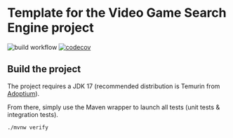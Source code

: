 # Template for the Video Game Search Engine project

![build workflow](https://github.com/nathanpo/video_game_search_engine/actions/workflows/build.yml/badge.svg)
[![codecov](https://codecov.io/gh/NathanPo/video_game_search_engine/branch/main/graph/badge.svg?token=ByEmjjT0ZZ)](https://codecov.io/gh/NathanPo/video_game_search_engine)

## Build the project

The project requires a JDK 17 (recommended distribution is Temurin from [Adoptium](https://adoptium.net/)).

From there, simply use the Maven wrapper to launch all tests (unit tests & integration tests).

`./mvnw verify`
